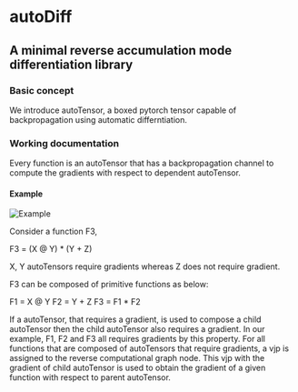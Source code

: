 # autoDiff

## A minimal reverse accumulation mode differentiation library

### Basic concept

We introduce autoTensor, a boxed pytorch tensor capable of backpropagation using automatic differntiation.

### Working documentation

Every function is an autoTensor that has a backpropagation channel to compute the gradients with respect to dependent autoTensor.

#### Example

![Example](https://github.com/jay1999ke/autodiff/raw/master/autodiff.jpeg)

Consider a function F3,

F3 = (X @ Y) * (Y + Z)

X, Y autoTensors require gradients whereas Z does not require gradient.

F3 can be composed of primitive functions as below:

F1 = X @ Y
F2 = Y + Z
F3 = F1 * F2

If a autoTensor, that requires a gradient, is used to compose a child autoTensor then the child autoTensor also requires a gradient. In our example, F1, F2 and F3 all requires gradients by this property. For all functions that are composed of autoTensors that require gradients, a vjp is assigned to the reverse computational graph node. This vjp with the gradient of child autoTensor is used to obtain the gradient of a given function with respect to parent autoTensor.


